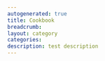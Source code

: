```yaml
---
autogenerated: true
title: Cookbook
breadcrumb: 
layout: category
categories: 
description: test description
---
```


